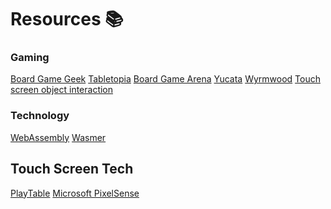 # Resources 📚

### Gaming

[Board Game Geek]
[Tabletopia]
[Board Game Arena]
[Yucata]
[Wyrmwood]
[Touch screen object interaction]

### Technology

[WebAssembly]
[Wasmer]

## Touch Screen Tech

[PlayTable]
[Microsoft PixelSense]

[Board Game Geek]: https://www.boardgamegeek.com/browse/boardgame?sort=bggrating&sortdir=desc
[Tabletopia]: https://tabletopia.com/about
[Board Game Arena]: https://en.boardgamearena.com
[Yucata]: https://yucata.de/en
[PlayTable]: https://www.playtable.com/
[Microsoft PixelSense]: https://en.wikipedia.org/wiki/Microsoft_PixelSense
[Wyrmwood]: https://wyrmwoodgaming.com/furniture/
[Touch screen object interaction]: https://www.instructables.com/id/Object-Interaction-With-Touchscreens/
[WebAssembly]: https://webassembly.org
[Wasmer]: https://wasmer.io/
